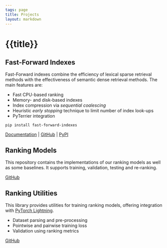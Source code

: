 ```yaml
---
tags: page
title: Projects
layout: markdown
---
```


# {{title}}

## Fast-Forward Indexes

Fast-Forward indexes combine the efficiency of lexical sparse retrieval methods with the effectiveness of semantic dense retrieval methods. The main features are:

- Fast CPU-based ranking
- Memory- and disk-based indexes
- Index compression via _sequential coalescing_
- Heuristic _early stopping_ technique to limit number of index look-ups
- PyTerrier integration

```
pip install fast-forward-indexes
```

[Documentation](https://mrjleo.github.io/fast-forward-indexes/docs) | [GitHub](https://github.com/mrjleo/fast-forward-indexes) | [PyPI](https://pypi.org/project/fast-forward-indexes/)

## Ranking Models

This repository contains the implementations of our ranking models as well as some baselines. It supports training, validation, testing and re-ranking.

[GitHub](https://github.com/mrjleo/ranking-models)

## Ranking Utilities

This library provides utilities for training ranking models, offering integration with [PyTorch Lightning](https://www.pytorchlightning.ai/).

- Dataset parsing and pre-processing
- Pointwise and pairwise training loss
- Validation using ranking metrics

[GitHub](https://github.com/mrjleo/ranking-utils)
